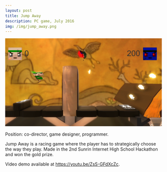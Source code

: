 ```yaml
---
layout: post
title: Jump Away
description: PC game, July 2016
img: /img/jump_away.png
---
```


![jump_away](/img/jump_away.png)

Position: co-director, game designer, programmer.

Jump Away is a racing game where the player has to strategically choose the way they play. Made in the 2nd Sunrin Internet High School Hackathon and won the gold prize. 

Video demo available at https://youtu.be/ZsS-GFdXcZc.
